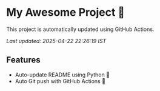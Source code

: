 # My Awesome Project 🚀

This project is automatically updated using GitHub Actions.

_Last updated: 2025-04-22 22:26:19 IST_

## Features
- Auto-update README using Python 🐍
- Auto Git push with GitHub Actions 🤖

